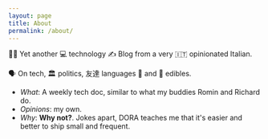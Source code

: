 ```yaml
---
layout: page
title: About
permalink: /about/
---
```


🤷‍♂️ Yet another 💻 technology ✍️ Blog from a very 🇮🇹 opinionated Italian.

🗣️ On tech, 🏛️ politics, 友達 languages 👅 and 🤤 edibles.


* *What*: A weekly tech doc, similar to what my buddies Romin and Richard do.
* *Opinions*: my own.
* *Why*: **Why not?**. Jokes apart, DORA teaches me that it's easier and better to ship small and frequent.

